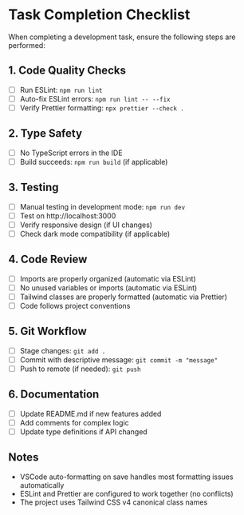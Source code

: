 # Task Completion Checklist

When completing a development task, ensure the following steps are performed:

## 1. Code Quality Checks
- [ ] Run ESLint: `npm run lint`
- [ ] Auto-fix ESLint errors: `npm run lint -- --fix`
- [ ] Verify Prettier formatting: `npx prettier --check .`

## 2. Type Safety
- [ ] No TypeScript errors in the IDE
- [ ] Build succeeds: `npm run build` (if applicable)

## 3. Testing
- [ ] Manual testing in development mode: `npm run dev`
- [ ] Test on http://localhost:3000
- [ ] Verify responsive design (if UI changes)
- [ ] Check dark mode compatibility (if applicable)

## 4. Code Review
- [ ] Imports are properly organized (automatic via ESLint)
- [ ] No unused variables or imports (automatic via ESLint)
- [ ] Tailwind classes are properly formatted (automatic via Prettier)
- [ ] Code follows project conventions

## 5. Git Workflow
- [ ] Stage changes: `git add .`
- [ ] Commit with descriptive message: `git commit -m "message"`
- [ ] Push to remote (if needed): `git push`

## 6. Documentation
- [ ] Update README.md if new features added
- [ ] Add comments for complex logic
- [ ] Update type definitions if API changed

## Notes
- VSCode auto-formatting on save handles most formatting issues automatically
- ESLint and Prettier are configured to work together (no conflicts)
- The project uses Tailwind CSS v4 canonical class names

